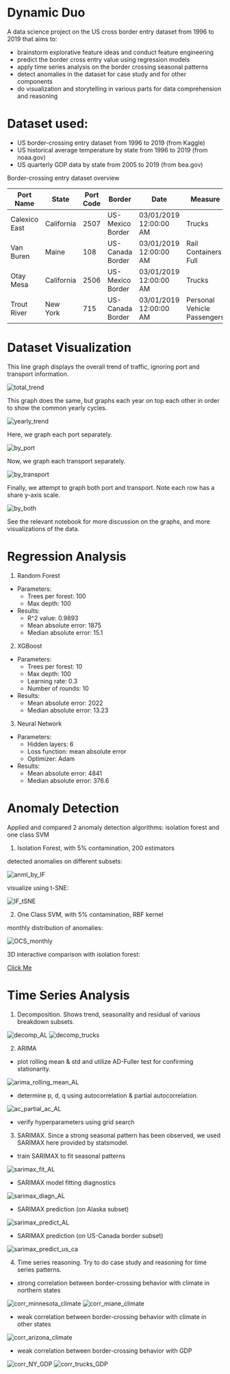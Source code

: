 # Dynamic Duo

A data science project on the US cross border entry dataset from 1996 to 2019 that aims to:

- brainstorm explorative feature ideas and conduct feature engineering
- predict the border cross entry value using regression models
- apply time series analysis on the border crossing seasonal patterns
- detect anomalies in the dataset for case study and for other components
- do visualization and storytelling in various parts for data comprehension and reasoning

# Dataset used:

- US border-crossing entry dataset from 1996 to 2019 (from Kaggle)
- US historical average temperature by state from 1996 to 2019 (from noaa.gov)
- US quarterly GDP data by state from 2005 to 2019 (from bea.gov)

Border-crossing entry dataset overview

| Port Name  | State  | Port Code  | Border | Date  | Measure | Value  | Location |
| ------------- | ------------- | ------------- | ------------- | ------------- | ------------- | ------------- | ------------- |
| Calexico East  | California  | 2507  | US-Mexico Border  | 03/01/2019 12:00:00 AM  | Trucks  | 34447  | POINT (-115.48433000000001 32.67524)  |
| Van Buren  | Maine  | 108  | US-Canada Border  | 03/01/2019 12:00:00 AM  | Rail Containers Full  | 428  | POINT (-67.94271 47.16207)  |
| Otay Mesa  | California  | 2506  | US-Mexico Border  | 03/01/2019 12:00:00 AM  | Trucks  | 81217  | POINT (-117.05333 32.57333)  |
| Trout River  | New York  | 715  | US-Canada Border  | 03/01/2019 12:00:00 AM  | Personal Vehicle Passengers  | 16377  | POINT (-73.44253 44.990010000000005)  |

# Dataset Visualization

This line graph displays the overall trend of traffic, ignoring port and transport information.

![total_trend](https://github.com/dynamic-duo-data-science/dynamicduo/blob/master/reports/figures/visualization/total_trend.png)

This graph does the same, but graphs each year on top each other in order to show the common yearly cycles.

![yearly_trend](https://github.com/dynamic-duo-data-science/dynamicduo/blob/master/reports/figures/visualization/yearly_trend.png)

Here, we graph each port separately.

![by_port](https://github.com/dynamic-duo-data-science/dynamicduo/blob/master/reports/figures/visualization/by_port.png)

Now, we graph each transport separately.

![by_transport](https://github.com/dynamic-duo-data-science/dynamicduo/blob/master/reports/figures/visualization/by_transport.png)

Finally, we attempt to graph both port and transport. Note each row has a share y-axis scale.

![by_both](https://github.com/dynamic-duo-data-science/dynamicduo/blob/master/reports/figures/visualization/by_both.png)

See the relevant notebook for more discussion on the graphs, and more visualizations of the data.

# Regression Analysis

1. Random Forest
- Parameters:
  - Trees per forest: 100
  - Max depth: 100
- Results:
  - R^2 value: 0.9893
  - Mean absolute error: 1875
  - Median absolute error: 15.1

2. XGBoost
- Parameters:
  - Trees per forest: 10
  - Max depth: 100
  - Learning rate: 0.3
  - Number of rounds: 10
- Results:
  - Mean absolute error: 2022
  - Median absolute error: 13.23

3. Neural Network
- Parameters:
  - Hidden layers: 6
  - Loss function: mean absolute error
  - Optimizer: Adam
- Results:
  - Mean absolute error: 4841
  - Median absolute error: 376.6


# Anomaly Detection

Applied and compared 2 anomaly detection algorithms: isolation forest and one class SVM

1. Isolation Forest, with 5% contamination, 200 estimators

detected anomalies on different subsets:

![anml_by_IF](https://github.com/dynamic-duo-data-science/dynamicduo/blob/master/reports/figures/anomaly_detection/breakdown_CA_IF_1.png)

visualize using t-SNE:

![IF_tSNE](https://github.com/dynamic-duo-data-science/dynamicduo/blob/master/reports/figures/anomaly_detection/tSNE_2d_CA_IF.png)

2. One Class SVM, with 5% contamination, RBF kernel

monthly distribution of anomalies:

![OCS_monthly](https://github.com/dynamic-duo-data-science/dynamicduo/blob/master/reports/figures/anomaly_detection/hist_monthly_value_us_mx_OCS.png)

3D interactive comparison with isolation forest:

[Click Me](https://htmlpreview.github.io/?https://github.com/dynamic-duo-data-science/dynamicduo/blob/master/reports/figures/anomaly_detection/3D_comparison_US_MX.html)



# Time Series Analysis

1. Decomposition. Shows trend, seasonality and residual of various breakdown subsets.

![decomp_AL](https://github.com/dynamic-duo-data-science/dynamicduo/blob/master/reports/figures/time_series/decomposition_alaska.png)
![decomp_trucks](https://github.com/dynamic-duo-data-science/dynamicduo/blob/master/reports/figures/time_series/decomposition_trucks.png)

2. ARIMA

- plot rolling mean & std and utilize AD-Fuller test for confirming stationarity.

![arima_rolling_mean_AL](https://github.com/dynamic-duo-data-science/dynamicduo/blob/master/reports/figures/time_series/rolling_mean_std_alaska.png)

- determine p, d, q using autocorrelation & partial autocorrelation.

![ac_partial_ac_AL](https://github.com/dynamic-duo-data-science/dynamicduo/blob/master/reports/figures/time_series/alaska_autocorr_partial_ac.png)

- verify hyperparameters using grid search

3. SARIMAX. Since a strong seasonal pattern has been observed, we used SARIMAX here provided by statsmodel.

- train SARIMAX to fit seasonal patterns

![sarimax_fit_AL](https://github.com/dynamic-duo-data-science/dynamicduo/blob/master/reports/figures/time_series/SARIMAX_fit_alaska.png)

- SARIMAX model fitting diagnostics

![sarimax_diagn_AL](https://github.com/dynamic-duo-data-science/dynamicduo/blob/master/reports/figures/time_series/SARIMAX_diagnostics_alaska.png)

- SARIMAX prediction (on Alaska subset)

![sarimax_predict_AL](https://github.com/dynamic-duo-data-science/dynamicduo/blob/master/reports/figures/time_series/SARIMAX_predict_alaska.png)

- SARIMAX prediction (on US-Canada border subset)

![sarimax_predict_us_ca](https://github.com/dynamic-duo-data-science/dynamicduo/blob/master/reports/figures/time_series/SARIMAX_predict_us_ca.png)

4. Time series reasoning. Try to do case study and reasoning for time series patterns.

- strong correlation between border-crossing behavior with climate in northern states

![corr_minnesota_climate](https://github.com/dynamic-duo-data-science/dynamicduo/blob/master/reports/figures/time_series/compare_value_climate_minnesota.png)
![corr_miane_climate](https://github.com/dynamic-duo-data-science/dynamicduo/blob/master/reports/figures/time_series/compare_value_climate_maine.png)

- weak correlation between border-crossing behavior with climate in other states

![corr_arizona_climate](https://github.com/dynamic-duo-data-science/dynamicduo/blob/master/reports/figures/time_series/compare_value_climate_arizona.png)

- weak correlation between border-crossing behavior with GDP

![corr_NY_GDP](https://github.com/dynamic-duo-data-science/dynamicduo/blob/master/reports/figures/time_series/compare_value_gdp_NY.png)
![corr_trucks_GDP](https://github.com/dynamic-duo-data-science/dynamicduo/blob/master/reports/figures/time_series/compare_value_gdp_trucks.png)
